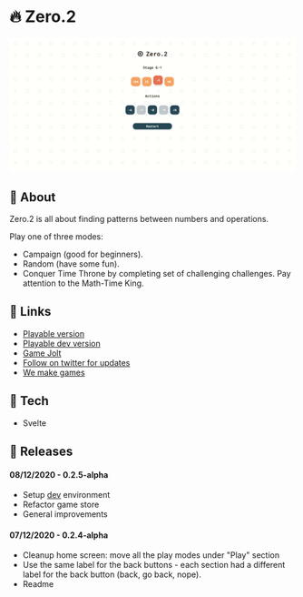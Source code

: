 # :fire: Zero.2

![Zero.2 gameplay](https://github.com/OleksandrDemian/zero-2/blob/master/public/images/example.png)

## :gem: About
Zero.2 is all about finding patterns between numbers and operations.

Play one of three modes:
- Campaign (good for beginners).
- Random (have some fun).
- Conquer Time Throne by completing set of challenging challenges. Pay attention to the Math-Time King.

## :link: Links
- [Playable version](https://zero.oleksandrdemian.tech/)
- [Playable dev version](https://zero-dev.oleksandrdemian.tech/)
- [Game Jolt](https://gamejolt.com/games/zero-2/562698)
- [Follow on twitter for updates](https://twitter.com/9zemian5)
- [We make games](https://www.wemake.games/games/zero-2)

## :floppy_disk: Tech
- Svelte

## :rocket: Releases
#### 08/12/2020 - 0.2.5-alpha
- Setup [dev](https://zero-dev.oleksandrdemian.tech/) environment
- Refactor game store
- General improvements

#### 07/12/2020 - 0.2.4-alpha
- Cleanup home screen: move all the play modes under "Play" section
- Use the same label for the back buttons - each section had a different label for the back button (back, go back, nope).
- Readme
